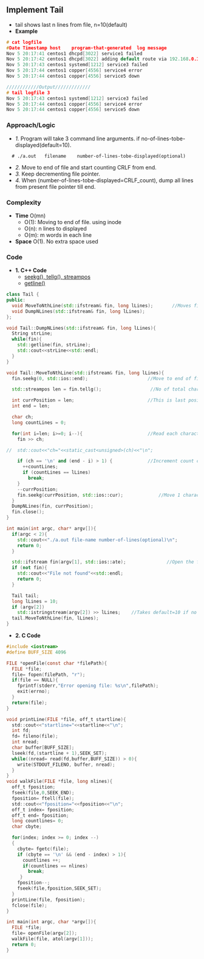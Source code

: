 ## Implement Tail
- tail shows last n lines from file, n=10(default)
- **Example**
```c
# cat logfile
#Date Timestamp host    program-that-generated  log message
Nov 5 20:17:41 centos1 dhcpd[3022] service1 failed
Nov 5 20:17:42 centos1 dhcpd[3022] adding default route via 192.168.0.1 metric 0
Nov 5 20:17:43 centos1 systemd[1212] service3 failed
Nov 5 20:17:44 centos1 copper[4556] service4 error
Nov 5 20:17:44 centos1 copper[4556] service5 down

////////////Output/////////////
# tail logfile 3
Nov 5 20:17:43 centos1 systemd[1212] service3 failed
Nov 5 20:17:44 centos1 copper[4556] service4 error
Nov 5 20:17:44 centos1 copper[4556] service5 down
```

### Approach/Logic
- *1.* Program will take 3 command line arguments. if no-of-lines-tobe-displayed(default=10).
```
  # ./a.out   filename    number-of-lines-tobe-displayed(optional)
```
- *2.* Move to end of file and start counting CRLF from end. 
- *3.* Keep decrementing file pointer. 
- *4.* When (number-of-lines-tobe-displayed=CRLF_count), dump all lines from present file pointer till end.

### Complexity
- **Time** O(mn)
  - O(1): Moving to end of file. using inode
  - O(n): n lines to displayed
  - O(m): m words in each line
- **Space** O(1). No extra space used

### Code
- **1. C++ Code**
  - [seekg(), tellg(), streampos](/Languages/Programming_Languages/c%2B%2B/Libraries_FileHandling/Streams/File_Handling/Functions/README.md)
  - [getline()](/Languages/Programming_Languages/c++/Libraries_FileHandling/Strings/Functions/README.md)
```c++
class Tail {
public:
  void MoveToNthLine(std::ifstream& fin, long lLines);       //Moves file pointer to nth line from End
  void DumpNLines(std::ifstream& fin, long lLines);
};

void Tail::DumpNLines(std::ifstream& fin, long lLines){
  String strLine;
  while(fin){
    std::getline(fin, strLine);
    std::cout<<strLine<<std::endl;
  }
}

void Tail::MoveToNthLine(std::ifstream& fin, long lLines){
  fin.seekg(0, std::ios::end);                      //Move to end of file

  std::streampos len = fin.tellg();                  //No of total characters in file

  int currPosition = len;                           //This is last position in file
  int end = len;

  char ch;
  long countLines = 0;

  for(int i=len; i>=0; i--){                        //Read each character from end
    fin >> ch;

//  std::cout<<"ch="<<static_cast<unsigned>(ch)<<"\n";

    if (ch == '\n' and (end - i) > 1) {             //Increment count on New line only
      ++countLines;
      if (countLines == lLines)
        break;
    }
    --currPosition;
    fin.seekg(currPosition, std::ios::cur);             //Move 1 character backward
  }
  DumpNLines(fin, currPosition);
  fin.close();
}

int main(int argc, char* argv[]){
  if(argc < 2){
    std::cout<<"./a.out file-name number-of-lines(optional)\n";
    return 0;
  }

  std::ifstream fin(argv[1], std::ios::ate);               //Open the file
  if (not fin){
    std::cout<<"File not found"<<std::endl;
    return 0;
  }

  Tail tail;
  long lLines = 10;
  if (argv[2])
    std::istringstream(argv[2]) >> lLines;    //Takes default=10 if no input provided
  tail.MoveToNthLine(fin, lLines);
}
```

- **2. C Code**
```c
#include <iostream>
#define BUFF_SIZE 4096

FILE *openFile(const char *filePath){
  FILE *file;
  file= fopen(filePath, "r");
  if(file == NULL){
    fprintf(stderr,"Error opening file: %s\n",filePath);
    exit(errno);
  }
  return(file);
}

void printLine(FILE *file, off_t startline){
  std::cout<<"startline="<<startline<<"\n";
  int fd;
  fd= fileno(file);
  int nread;
  char buffer[BUFF_SIZE];
  lseek(fd,(startline + 1),SEEK_SET);
  while((nread= read(fd,buffer,BUFF_SIZE)) > 0){
    write(STDOUT_FILENO, buffer, nread);
  }
}
void walkFile(FILE *file, long nlines){
  off_t fposition;
  fseek(file,0,SEEK_END);
  fposition= ftell(file);
  std::cout<<"fposition="<<fposition<<"\n";
  off_t index= fposition;
  off_t end= fposition;
  long countlines= 0;
  char cbyte;

  for(index; index >= 0; index --)
  {
    cbyte= fgetc(file);
    if (cbyte == '\n' && (end - index) > 1){
      countlines ++;
      if(countlines == nlines)
        break;
     }
    fposition--;
    fseek(file,fposition,SEEK_SET);
  }
  printLine(file, fposition);
  fclose(file);
}

int main(int argc, char *argv[]){
  FILE *file;
  file= openFile(argv[2]);
  walkFile(file, atol(argv[1]));
  return 0;
}
```
